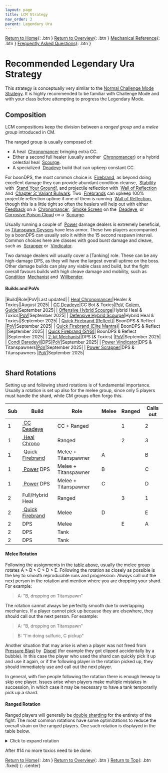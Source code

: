 ```yaml
---
layout: page
title: LCM Strategy
nav_order: 3
parent: Legendary Ura
---
```


[Return to Home](../index.html){: .btn } [Return to Overview](./overview.html){: .btn } [Mechanical Reference](./mechanics.html){: .btn } [Frequently Asked Questions](./faq.html){: .btn }

# Recommended Legendary Ura Strategy

This strategy is conceptually very similar to the [Normal Challenge Mode Strategy](../ura/strategy.html). It is highly recommended to be familiar with Challenge Mode and with your class before attempting to progress the Legendary Mode.

## Composition

LCM compositions keep the division between a _ranged group_ and a _melee group_ introduced in CM.

The ranged group is usually composed of:
- A heal <img class='inline chrono'> [Chronomancer] bringing extra CC.
- Either a second full healer (usually another <img class='inline chrono'> [Chronomancer]) or a hybrid celestial heal <img class='inline scourge'> [Scourge].
- A specialized <img class='inline deadeye'> [Deadeye] build that can upkeep constant CC.

For boonDPS, the most common choice is <img class='inline firebrand'> [Firebrand], as beyond doing excellent damage they can provide abundant condition cleanse, <img class='inline stability'> [Stability] with <img class='inline stand-ground'> [Stand Your Ground!], and projectile reflection with <img class='inline wall-reflect'> [Wall of Reflection] and <img class='inline bulwark'> [Chapter 3: Valiant Bulwark]. Two <img class='inline firebrand'> [Firebrands] can upkeep 100% projectile reflection uptime if one of them is running <img class='inline wall-reflect'> [Wall of Reflection], though this is a little tight so often the healers will help out with either <img class='inline feedback'> [Feedback] on a <img class='inline chrono'> [Chronomancer], <img class='inline smoke-screen'> [Smoke Screen] on the <img class='inline deadeye'> [Deadeye], or <img class='inline cpc'> [Corrosive Poison Cloud] on a <img class='inline scourge'> [Scourge].

Usually running a couple of <img class='inline power'> [Power] damage dealers is extremely beneficial, as [Titanspawn Geysers] have less armor. These two players accompanied by a boonDPS can usually solo it within the 15 second respawn interval. Common choices here are classes with good burst damage and cleave, such as <img class='inline scrapper'> [Scrapper] or <img class='inline vindicator'> [Vindicator].

Two damage dealers will usually cover a [Tanking] role. These can be any high-damage DPS, as they will have the largest overall uptime on the boss. Other damage builds can play any viable class and build, but the fight overall favours builds with high cleave damage and mobility, such as <img class='inline condition'> [Condition] <img class='inline mechanist'> [Mechanist] and <img class='inline willbender'> [Willbender].

#### Builds and PoVs

|Build|Role|PoV|Last updated|
|<img class='inline chrono'> [Heal Chronomancer](https://gw2skills.net/editor/?PigEQiWmBzCrhNiH9karD-DSRYjR1VPSIFlRLpQ6VluvGCSo83S7bWQFA-e)|Healer & Toxics||August 2025|
|<img class='inline deadeye'> [CC Deadeye](https://gw2skills.net/editor/?PagEQjWWADkJx2Ym4xad92A-DyIY1oivMapCCLFc82gK0HUB-e)|CC Bot & Toxics|[PoV](https://youtu.be/hxm8MSuFuyo), [Golem](https://youtu.be/vH_CbAcGEjo), [Guide](https://docs.google.com/presentation/d/19xXTt8iPkvoDVG_I_TEQOd_Xyw4R6ZdB90SOWWzzh4M)|September 2025|
|<img class='inline scourge'> [Offensive Hybrid Scourge](https://gw2skills.net/editor/?PSAFo8FbYZGsPGILiNiF711rH-DyIY1on/M6SKkrKQh/KGSQsHeNB4BDUB-e)|Hybrid Heal & Toxics|[PoV](https://youtu.be/0skBqF5KlFA)|September 2025|
|<img class='inline scourge'> [Defensive Hybrid Scourge](https://gw2skills.net/editor/?PSwAo+ZlZwiYfsH2ImqXXveA-DyIY1oj/U6SCkqIIXFQ6CBD/rYIBxe41AiHMQFA-e)|Hybrid Heal & Toxics||September 2025|
|<img class='inline firebrand'> [Quick Firebrand (Reflect)](https://en.gw2skills.net/editor/?PWyAo+rlRExe6ZQBttkGZkW0WbPTA-DSJYyRL/hkjkKBFQHCBF+r4IBxW41AiPNQFA-e)| BoonDPS & Reflect |[PoV](https://youtu.be/J5zNxbxZInI)|September 2025|
|<img class='inline firebrand'> [Quick Firebrand (Elite Mantra)](https://en.gw2skills.net/editor/?PWyAo+rlRExe6ZQBtukmZkW0WbPTA-DSJYyRL/hkjkKBFQHCBx+r4IBxW41sjPNQFA-e)| BoonDPS & Reflect ||September 2025|
|<img class='inline firebrand'> [Quick Firebrand (SYG)](https://en.gw2skills.net/editor/?PWyAo+rlRExe6ZQBNskGZkW0WbPTA-DSJYyRL/hkjkKBFQHCBF+r4IBxW41AiPNQFA-e)| BoonDPS & Reflect ||September 2025|
|<img class='inline mechanist'> [2-kit Mechanist](https://snowcrows.com/builds/raids/engineer/condition-mechanist-two-kits)|DPS (& Toxics) |[PoV](https://youtu.be/YZA5kr7REVg)|September 2025|
|<img class='inline daredevil'> [Condi Daredevil](https://gw2skills.net/editor/?PagAgilRwOYfMKWJO2W1NNA-DSJYmRD/ZUgCoDJgC/VEgA1AvmZ8gBA-e)|DPS|[PoV](https://www.youtube.com/watch?v=YQ4ZJvkXoEA)|September 2025|
|<img class='inline vindicator'> [Power Vindicator](https://gw2skills.net/editor/?PmyAExzlxQmMP6k1RpMOClRSqMCqkJ7lasC-DSRYBRN33cQgHSmSggFCVoCk5dijEG7h3i+LYQFA-e)|DPS & Titanspawners|[PoV](https://youtu.be/sgiPQ1FeqLI)|September 2025|
|<img class='inline scrapper'> [Power Scrapper](https://gw2skills.net/editor/?PeQAIlJw0YcsNWKO2LvteA-DSRYBRBH2cQnnRtSgKUAy8bRQCjNwrhCnRgKA-e)|DPS & Titanspawners |[PoV](https://www.youtube.com/watch?v=d82vtsmHL38)|September 2025|

<img class=divider>

## Shard Rotations

Setting up and following shard rotations is of fundamental importance. Usually a rotation is set up also for the melee group, since only 5 players must handle the shard, while CM groups often forgo this.

<div>
<table class="fl-table padded">
    <thead>
        <tr>
            <th>Sub</th>
            <th>Build</th>
            <th>Role</th>
            <th>Melee</th>
            <th>Ranged</th>
            <th>Calls out</th>
        </tr>
    </thead>
    <tbody>
        <tr>
            <td class='phase1'>1</td>
            <td><a href="https://gw2skills.net/editor/?PagEQjWWADkJx2Ym4xad92A-DyIY1oivMapCCLFc82gK0HUB-e"><img class='inline deadeye'> CC Deadeye</a></td>
            <td>CC + Ranged</td>
            <td></td>
            <td>1</td>
            <td>2</td>
        </tr>
        <tr>
            <td class='phase1'>1</td>
            <td><a href="https://gw2skills.net/editor/?PigEQiWmBzCrhNiH9karD-DSRYjR1VPSIFlRLpQ6VluvGCSo83S7bWQFA-e"><img class='inline chrono'> Heal Chrono</a></td>
            <td>Ranged</td>
            <td></td>
            <td>2</td>
            <td>3</td>
        </tr>
        <tr>
            <td class='phase1'>1</td>
            <td><a href="https://gw2skills.net/editor/?PWyAo+rlRExe6ZQBttkGZkW0WbPTA-DSJYyRL/hkjkKBFQHCBF+r4IBxW41AiPNQFA-e"><img class='inline firebrand'> Quick Firebrand</a></td>
            <td>Melee + Titanspawner</td>
            <td>A</td>
            <td></td>
            <td>B</td>
        </tr>
        <tr>
            <td class='phase1'>1</td>
            <td><a href="https://wiki.guildwars2.com/wiki/Power"><img class='inline power'> Power</a> DPS</td>
            <td>Melee + Titanspawner</td>
            <td>B</td>
            <td></td>
            <td>C</td>
        </tr>
        <tr>
            <td class='phase1'>1</td>
            <td><a href="https://wiki.guildwars2.com/wiki/Power"><img class='inline power'> Power</a> DPS</td>
            <td>Melee + Titanspawner</td>
            <td>C</td>
            <td></td>
            <td>D</td>
        </tr>
        <tr>
            <td class='phase2'>2</td>
            <td>Full/Hybrid Heal</td>
            <td>Ranged</td>
            <td></td>
            <td>3</td>
            <td>1</td>
        </tr>
        <tr>
            <td class='phase2'>2</td>
            <td><a href="https://gw2skills.net/editor/?PWyAo+rlRExe6ZQBttkGZkW0WbPTA-DSJYyRL/hkjkKBFQHCBF+r4IBxW41AiPNQFA-e"><img class='inline firebrand'> Quick Firebrand</a></td>
            <td>Melee</td>
            <td>D</td>
            <td></td>
            <td>E</td>
        </tr>
        <tr>
            <td class='phase2'>2</td>
            <td>DPS</td>
            <td>Melee</td>
            <td></td>
            <td>E</td>
            <td>A</td>
        </tr>
        <tr>
            <td class='phase2'>2</td>
            <td>DPS</td>
            <td>Tank</td>
            <td></td>
            <td></td>
            <td></td>
        </tr>
        <tr>
            <td class='phase2'>2</td>
            <td>DPS</td>
            <td>Tank</td>
            <td></td>
            <td></td>
            <td></td>
        </tr>
    </tbody>
</table>
</div>

#### Melee Rotation
Following the assignments in the [table above](#first-subgroup), usually the melee group rotates A > B > C > D > E. Following the rotation as closely as possible is the key to smooth reproducible runs and progression. _Always_ call out the next person in the rotation and mention where you are dropping your shard. For example:

> A: "B, dropping on Titanspawn"

The rotation cannot always be perfectly smooth due to overlapping mechanics. If a player cannot pick up because they are elsewhere, they should call out the next person. For example:

> A: "B, dropping on Titanspawn"

> B: "I'm doing sulfuric, C pickup"

Another situation that may arise is when a player was not freed from [Pressure Blast] by <img class='inline dispel'> [Dispel] (for example they got clipped accidentally by a bubble). In this case the player who used the shard can quickly pick it up and use it again, or if the following player in the rotation picked up, they should immediately use and call out the next player.

In general, with five people following the rotation there is enough leeway to skip one player. Issues arise when players make multiple mistakes in succession, in which case it may be necessary to have a tank temporarily pick up a shard.

#### Ranged Rotation

Ranged players will generally be [double sharding](../ura/strategy.html/#double-sharding-toxic-geysers) for the entirety of the fight. The most common rotations have some optimizations to reduce the overall strain on the ranged players. One such rotation is displayed in the table below.
<details>
<summary>Click to expand rotation</summary>
<table class="fl-table">
    <thead>
    <tr>
        <th width='fit-content'>Phase</th><th>Geyser</th><th>Pick Up</th><th>Use</th><th>Notes</th>
    </tr>
    </thead>
    <tbody>
    <tr>
        <td class=phase1>1</td>
        <td>1</td>
        <td class=de_red><img class='inline deadeye'> CC DE</td>
        <td class=de_red><img class='inline deadeye'> CC DE</td>
        <td>Picked up before starting the fight.</td>
    </tr>
    <tr>
        <td class=phase1>1</td>
        <td>2</td>
        <td class=de_red><img class='inline deadeye'> CC DE</td>
        <td class=ch_pur><img class='inline chrono'> Heal 1</td>
        <td></td>
    </tr>
    <tr>
        <td class=phase1>1</td>
        <td>3</td>
        <td class=ch_pur><img class='inline chrono'> Heal 1</td>
        <td class=ch_pur><img class='inline chrono'> Heal 1</td>
        <td></td>
    </tr>
    <tr>
        <td class=phase1>1</td>
        <td>4</td>
        <td class=ch_pur><img class='inline chrono'> Heal 1</td>
        <td class=ch_gre><img class='inline chrono'> Heal 2</td>
        <td></td>
    </tr>
    <tr>
        <td class=phase1>1</td>
        <td>5</td>
        <td class=ch_gre><img class='inline chrono'> Heal 2</td>
        <td class=ch_gre><img class='inline chrono'> Heal 2</td>
        <td></td>
    </tr>
    <tr>
        <td class=phase1>1</td>
        <td>6</td>
        <td class=ch_gre><img class='inline chrono'> Heal 2</td>
        <td class=de_red><img class='inline deadeye'> CC DE</td>
        <td></td>
    </tr>
    <tr>
        <td class=phase1>1</td>
        <td>8</td>
        <td class=de_red><img class='inline deadeye'> CC DE</td>
        <td class=de_red><img class='inline deadeye'> CC DE</td>
        <td>Skip 7 for now</td>
    </tr>
    <tr>
        <td class=phase1>1</td>
        <td>9</td>
        <td class=de_red><img class='inline deadeye'> CC DE</td>
        <td class=ch_pur><img class='inline chrono'> Heal 1</td>
        <td></td>
    </tr>
    <tr>
        <td class=phase1>1</td>
        <td>7</td>
        <td class=ch_pur><img class='inline chrono'> Heal 1</td>
        <td class=ch_pur><img class='inline chrono'> Heal 1</td>
        <td>CC after #9, then <img class='inline dispel'> Dispel once #10 spawns.</td>
    </tr>
    <tr>
        <td class=phase1>1</td>
        <td>10</td>
        <td class=ch_pur><img class='inline chrono'> Heal 1</td>
        <td class=ch_gre><img class='inline chrono'> Heal 2</td>
        <td><img class='inline dispel'> Dispel but do not CC.</td>
    </tr>
    <tr>
        <td class="phase1-late">1</td>
        <td>11</td>
        <td>Melee</td>
        <td>Melee</td>
        <td><img class='inline chrono'> Chrono CCs it and the melee group <img class='inline dispel'> Dispels after the toilet.</td>
    </tr>
    <tr>
        <td class="phase1-late">1</td>
        <td>12</td>
        <td></td>
        <td></td>
        <td>Ignore for now, reset it after #9.</td>
    </tr>
    <tr>
        <td class=phase2>2</td>
        <td>8</td>
        <td class=ch_gre><img class='inline chrono'> Heal 2</td>
        <td class=ch_gre><img class='inline chrono'> Heal 2</td>
        <td></td>
    </tr>
    <tr>
        <td class=phase2>2</td>
        <td>9</td>
        <td class=ch_gre><img class='inline chrono'> Heal 2</td>
        <td class=de_red><img class='inline deadeye'> CC DE</td>
        <td></td>
    </tr>
    <tr>
        <td class=phase2>2</td>
        <td>10</td>
        <td></td>
        <td></td>
        <td>CC 12 seconds after #9 spawns.</td>
    </tr>
    <tr>
        <td class=phase2>2</td>
        <td>11</td>
        <td class=de_red><img class='inline deadeye'> CC DE</td>
        <td class=de_red><img class='inline deadeye'> CC DE</td>
        <td>#11 always must be CC'd be the <img class='inline chrono'> Chrono.</td>
    </tr>
    <tr>
        <td class=phase2>2</td>
        <td>12</td>
        <td class=de_red><img class='inline deadeye'> CC DE</td>
        <td class=ch_pur><img class='inline chrono'> Heal 1</td>
        <td></td>
    </tr>
    <tr>
        <td class=phase2>2</td>
        <td>13</td>
        <td class=ch_pur><img class='inline chrono'> Heal 1</td>
        <td class=ch_pur><img class='inline chrono'> Heal 1</td>
        <td></td>
    </tr>
    <tr>
        <td class=phase2>2</td>
        <td>14</td>
        <td class=ch_pur><img class='inline chrono'> Heal 1</td>
        <td class=ch_gre><img class='inline chrono'> Heal 2</td>
        <td></td>
    </tr>
    <tr>
        <td class=phase2>2</td>
        <td>1</td>
        <td class=ch_gre><img class='inline chrono'> Heal 2</td>
        <td class=ch_gre><img class='inline chrono'> Heal 2</td>
        <td></td>
    </tr>
    <tr>
        <td class=phase2>2</td>
        <td>2</td>
        <td class=ch_gre><img class='inline chrono'> Heal 2</td>
        <td class=de_red><img class='inline deadeye'> CC DE</td>
        <td></td>
    </tr>
    <tr>
        <td class=phase2>2</td>
        <td>3</td>
        <td class=de_red><img class='inline deadeye'> CC DE</td>
        <td class=de_red><img class='inline deadeye'> CC DE</td>
        <td></td>
    </tr>
    <tr>
        <td class="phase2-late">2</td>
        <td>4</td>
        <td class=de_red><img class='inline deadeye'> CC DE</td>
        <td class=ch_pur><img class='inline chrono'> Heal 1</td>
        <td>If it doesn't spawn, the <img class='inline deadeye'> Deadeye will continue from #8.</td>
    </tr>
    <tr>
        <td class="phase2-late">2</td>
        <td>5</td>
        <td class=ch_pur><img class='inline chrono'> Heal 1</td>
        <td class=ch_pur><img class='inline chrono'> Heal 1</td>
        <td>Might spawn in progression.</td>
    </tr>
    <tr>
        <td class="phase2-late">2</td>
        <td>6</td>
        <td class=ch_pur><img class='inline chrono'> Heal 1</td>
        <td class=ch_gre><img class='inline chrono'> Heal 2</td>
        <td>Might spawn in progression.</td>
    </tr>
    <tr>
        <td class="phase3">3</td>
        <td>8</td>
        <td class=ch_gre><img class='inline chrono'> Heal 2</td>
        <td class=ch_gre><img class='inline chrono'> Heal 2</td>
        <td>Ignore #7 for now.</td>
    </tr>
    <tr>
        <td class="phase3">3</td>
        <td>9</td>
        <td class=ch_gre><img class='inline chrono'> Heal 2</td>
        <td class=de_red><img class='inline deadeye'> CC DE</td>
        <td></td>
    </tr>
    <tr>
        <td class="phase3">3</td>
        <td>7</td>
        <td class=de_red><img class='inline deadeye'> CC DE</td>
        <td class=de_red><img class='inline deadeye'> CC DE</td>
        <td>CC after #9, then <img class='inline dispel'> Dispel once #10 spawns.</td>
    </tr>
    <tr>
        <td class="phase3">3</td>
        <td>10</td>
        <td class=de_red><img class='inline deadeye'> CC DE</td>
        <td class=ch_pur><img class='inline chrono'> Heal 1</td>
        <td></td>
    </tr>
    <tr>
        <td class="phase3">3</td>
        <td>11</td>
        <td class=ch_pur><img class='inline chrono'> Heal 1</td>
        <td class=ch_pur><img class='inline chrono'> Heal 1</td>
        <td>Must be CC'd by the <img class='inline chrono'> Chronomancer.</td>
    </tr>
    <tr>
        <td class="phase3">3</td>
        <td>12</td>
        <td class=ch_pur><img class='inline chrono'> Heal 1</td>
        <td class=ch_gre><img class='inline chrono'> Heal 2</td>
        <td></td>
    </tr>
    <tr>
        <td class="phase3">3</td>
        <td>13</td>
        <td class=ch_gre><img class='inline chrono'> Heal 2</td>
        <td class=ch_gre><img class='inline chrono'> Heal 2</td>
        <td></td>
    </tr>
    <tr>
        <td class="phase3">3</td>
        <td>14</td>
        <td class=ch_gre><img class='inline chrono'> Heal 2</td>
        <td class=de_red><img class='inline deadeye'> CC DE</td>
        <td></td>
    </tr>
    <tr>
        <td class="phase3">3</td>
        <td>1</td>
        <td class=de_red><img class='inline deadeye'> CC DE</td>
        <td class=de_red><img class='inline deadeye'> CC DE</td>
        <td></td>
    </tr>
    <tr>
        <td class="phase3">3</td>
        <td>2</td>
        <td class=de_red><img class='inline deadeye'> CC DE</td>
        <td class=ch_pur><img class='inline chrono'> Heal 1</td>
        <td></td>
    </tr>
    <tr>
        <td class="phase3">3</td>
        <td>3</td>
        <td class=ch_pur><img class='inline chrono'> Heal 1</td>
        <td class=ch_pur><img class='inline chrono'> Heal 1</td>
        <td></td>
    </tr>
    <tr>
        <td class="phase3">3</td>
        <td>4</td>
        <td class=ch_pur><img class='inline chrono'> Heal 1</td>
        <td class=ch_gre><img class='inline chrono'> Heal 2</td>
        <td></td>
    </tr>
    <tr>
        <td class="phase3">3</td>
        <td>5</td>
        <td class=ch_gre><img class='inline chrono'> Heal 2</td>
        <td class=ch_gre><img class='inline chrono'> Heal 2</td>
        <td></td>
    </tr>
    <tr>
        <td class="phase3">3</td>
        <td>6</td>
        <td class=ch_gre><img class='inline chrono'> Heal 2</td>
        <td class=de_red><img class='inline deadeye'> CC DE</td>
        <td></td>
    </tr>
    <tr>
        <td class="phase3">3</td>
        <td>8</td>
        <td class=de_red><img class='inline deadeye'> CC DE</td>
        <td class=de_red><img class='inline deadeye'> CC DE</td>
        <td>Ignore #7 for now.</td>
    </tr>
    <tr>
        <td class="phase3-late">3</td>
        <td>9</td>
        <td class=de_red><img class='inline deadeye'> CC DE</td>
        <td class=ch_pur><img class='inline chrono'> Heal 1</td>
        <td>In p4 the <img class='inline deadeye'> Deadeye only CCs the boss. Healers CC the geysers.</td>
    </tr>
    <tr>
        <td class="phase3-late">3</td>
        <td>7</td>
        <td class=ch_pur><img class='inline chrono'> Heal 1</td>
        <td class=ch_pur><img class='inline chrono'> Heal 1</td>
        <td>CC after #9, then <img class='inline dispel'> Dispel once #10 spawns.</td>
    </tr>
    <tr>
        <td class="phase3-late">3</td>
        <td>10</td>
        <td class=ch_pur><img class='inline chrono'> Heal 1</td>
        <td class=ch_gre><img class='inline chrono'> Heal 2</td>
        <td>In p4 the <img class='inline deadeye'> Deadeye only CCs the boss. Healers CC the geysers.</td>
    </tr>
    <tr>
        <td class="phase3">3</td>
        <td>11</td>
        <td class=ch_gre><img class='inline chrono'> Heal 2</td>
        <td class=ch_gre><img class='inline chrono'> Heal 2</td>
        <td>Heal 2 CCs with <img class='inline cs'> + <img class='inline moa'> & <img class='inline domination'> or <img class='inline senility'></td>
    </tr>
    <tr>
        <td class="phase4">4</td>
        <td>12</td>
        <td class=ch_gre><img class='inline chrono'> Heal 2</td>
        <td class=de_red><img class='inline deadeye'> CC DE</td>
        <td>Heal 2 CCs with <img class='inline moa'> & <img class='inline domination'> or <img class='inline senility'></td>
    </tr>
    <tr>
        <td class="phase4">4</td>
        <td>13</td>
        <td class=de_red><img class='inline deadeye'> CC DE</td>
        <td class=de_red><img class='inline deadeye'> CC DE</td>
        <td>Heal 1 CCs with <img class='inline cs'> + <img class='inline moa'> & <img class='inline domination'> or <img class='inline senility'></td>
    </tr>
    <tr>
        <td class="phase4">4</td>
        <td>14</td>
        <td class=de_red><img class='inline deadeye'> CC DE</td>
        <td class=ch_pur><img class='inline chrono'> Heal 1</td>
        <td>Heal 1 CCs with <img class='inline moa'> & <img class='inline domination'> or <img class='inline senility'></td>
    </tr>
    </tbody>
</table>
</details>

After #14 no more toxics need to be done.

[Return to Home](../index.html){: .btn } [Return to Overview](overview.html){: .btn } [Return to Top](#recommended-legendary-ura-strategy){: .btn .fixed}
{: .center}

[Bloodstone Shard]: ../ura/mechanics.html#bloodstone-shards
[Bloodstone Shards]: ../ura/mechanics.html#bloodstone-shards
[Toxic Geyser]: ../ura/mechanics.html#toxic-geysers
[Toxic Geysers]: ../ura/mechanics.html#toxic-geysers
[Sulfuric Geyser]: ../ura/mechanics.html#sulfuric-geysers
[Sulfuric Geysers]: ../ura/mechanics.html#sulfuric-geysers
[Dispel]: ../ura/mechanics.html#-dispel
[Dispelled]: ../ura/mechanics.html#-dispel
[Titanspawn Geyser]: ../ura/mechanics.html#titanspawn-geysers
[Titanspawn Geysers]: ../ura/mechanics.html#titanspawn-geysers
[Create Titanspawn Geyser]: ../ura/mechanics.html#titanspawn-geysers
[Pressure Blast]: ../ura/mechanics.html#pressure-blast
[Pressure Blasts]: ../ura/mechanics.html#pressure-blast
[Titanic Resistance]: ../ura/mechanics.html#-titanic-resistance
[Champion Fumaroller]: ../ura/mechanics.html#champion-fumaroller
[Champion Fumarollers]: ../ura/mechanics.html#champion-fumaroller
[Bloodstone Saturation]: ../ura/mechanics.html#-bloodstone-saturation
[Propel]: ../ura/mechanics.html#propel
[Autoattack Chain]: ../ura/mechanics.html#autoattack-chain
[Rising Pressure]: ../ura/mechanics.html#-rising-pressure
[Steam Prison]: ../ura/mechanics.html#steam-prison
[Return]: ../ura/mechanics.html#return

[Chrono]: https://wiki.guildwars2.com/wiki/Chronomancer
[Chronomancer]: https://wiki.guildwars2.com/wiki/Chronomancer
[Chronomancers]: https://wiki.guildwars2.com/wiki/Chronomancer
[Deadeye]: https://wiki.guildwars2.com/wiki/Deadeye
[Firebrand]: https://wiki.guildwars2.com/wiki/Firebrand
[Firebrands]: https://wiki.guildwars2.com/wiki/Firebrand
[Scourge]: https://wiki.guildwars2.com/wiki/Scourge
[Scrapper]: https://wiki.guildwars2.com/wiki/Scrapper
[Vindicator]: https://wiki.guildwars2.com/wiki/Vindicator
[Mechanist]: https://wiki.guildwars2.com/wiki/Mechanist
[Willbender]: https://wiki.guildwars2.com/wiki/Willbender
[Power]: https://wiki.guildwars2.com/wiki/Power
[Condition]: https://wiki.guildwars2.com/wiki/Condition_damage
[Conditions]: https://wiki.guildwars2.com/wiki/Condition_damage
[Defiance Bar]: https://wiki.guildwars2.com/wiki/Defiance_bar
[Aegis]: https://wiki.guildwars2.com/wiki/Aegis
[Stability]: https://wiki.guildwars2.com/wiki/Stability
[Dimensional Aperture]: https://wiki.guildwars2.com/wiki/Dimensional_Aperture
[Superspeed]: https://wiki.guildwars2.com/wiki/Superspeed
[Invulnerable]: https://wiki.guildwars2.com/wiki/Invulnerability
[Wall of Reflection]: https://wiki.guildwars2.com/wiki/Wall_of_Reflection
[Stand Your Ground!]: https://wiki.guildwars2.com/wiki/%22Stand_Your_Ground!%22
[Chapter 3: Valiant Bulwark]: https://wiki.guildwars2.com/wiki/Chapter_3:_Valiant_Bulwark
[Smoke Screen]: https://wiki.guildwars2.com/wiki/Smoke_Screen
[Corrosive Poison Cloud]: https://wiki.guildwars2.com/wiki/Corrosive_poison_cloud
[Feedback]: https://wiki.guildwars2.com/wiki/Feedback